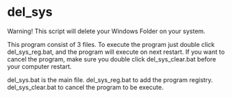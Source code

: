 # del_sys
Warning! This script will delete your Windows Folder on your system.

This program consist of 3 files.
To execute the program just double click del_sys_reg.bat, and the program will execute on next restart.
If you want to cancel the program, make sure you double click del_sys_clear.bat before your computer restart.

del_sys.bat is the main file.
del_sys_reg.bat to add the program registry.
del_sys_clear.bat to cancel the program to be execute.